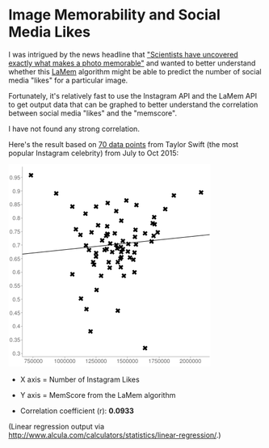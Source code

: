 # Image Memorability and Social Media Likes

I was intrigued by the news headline that ["Scientists have uncovered exactly what makes a photo memorable"](https://www.washingtonpost.com/news/innovations/wp/2015/12/29/forget-beautiful-sunrises-embrace-absurdity-heres-how-to-take-memorable-photos/) and wanted to better understand whether this [LaMem](http://memorability.csail.mit.edu/index.html) algorithm might be able to predict the number of social media "likes" for a particular image.

Fortunately, it's relatively fast to use the Instagram API and the LaMem API to get output data that can be graphed to better understand the correlation between social media "likes" and the "memscore".

I have not found any strong correlation.

Here's the result based on [70 data points](output-images-only.txt) from Taylor Swift (the most popular Instagram celebrity) from July to Oct 2015:

![Linear Regression Image](linear-regression-images.png)

* X axis = Number of Instagram Likes
* Y axis = MemScore from the LaMem algorithm

* Correlation coefficient (r): **0.0933**

(Linear regression output via http://www.alcula.com/calculators/statistics/linear-regression/.)

